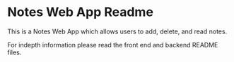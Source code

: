 # Notes Web App Readme

This is a Notes Web App which allows users to add, delete, and read notes. 

For indepth information please read the front end and backend README files.
